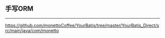 ## 手写ORM
---
https://github.com/monettoCoffee/YourBatis/tree/master/YourBatis_Direct/src/main/java/com/monetto